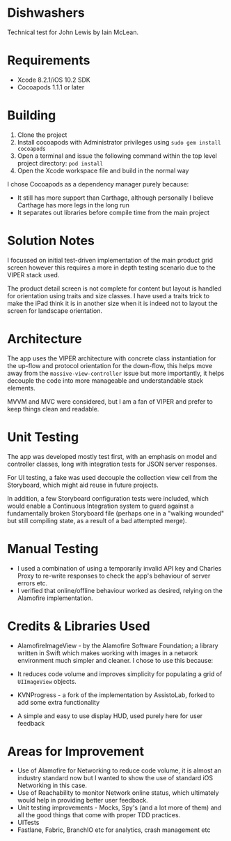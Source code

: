 # Dishwashers
Technical test for John Lewis by Iain McLean.

# Requirements

* Xcode 8.2.1/iOS 10.2 SDK
* Cocoapods 1.1.1 or later

# Building

1. Clone the project
1. Install cocoapods with Administrator privileges using ```sudo gem install cocoapods```
1. Open a terminal and issue the following command within the top level project directory: ```pod install```
1. Open the Xcode workspace file and build in the normal way

I chose Cocoapods as a dependency manager purely because:
 * It still has more support than Carthage, although personally I believe Carthage has more legs in the long run
 * It separates out libraries before compile time from the main project

# Solution Notes

I focussed on initial test-driven implementation of the main product grid screen however this requires a more in depth testing scenario due to the VIPER stack used.

The product detail screen is not complete for content but layout is handled for orientation using traits and size classes.  I have used a traits trick to make the iPad think it is in another size when it is indeed not to layout the screen for landscape orientation.

# Architecture

The app uses the VIPER architecture with concrete class instantiation for the up-flow and protocol orientation for the down-flow, this helps move away from the ```massive-view-controller``` issue but more importantly, it helps decouple the code into more manageable and understandable stack elements.

MVVM and MVC were considered, but I am a fan of VIPER and prefer to keep things clean and readable.

# Unit Testing

The app was developed mostly test first, with an emphasis on model and controller classes, long with integration tests for JSON server responses.

For UI testing, a fake was used decouple the collection view cell from the Storyboard, which might aid reuse in future projects.

In addition, a few Storyboard configuration tests were included, which would enable a Continuous Integration system to guard against a fundamentally broken Storyboard file (perhaps one in a "walking wounded" but still compiling state, as a result of a bad attempted merge).

# Manual Testing

* I used a combination of using a temporarily invalid API key and Charles Proxy to re-write responses to check the app's behaviour of server errors etc.
* I verified that online/offline behaviour worked as desired, relying on the Alamofire implementation.

# Credits & Libraries Used
 
* AlamofireImageView - by the Alamofire Software Foundation; a library written in Swift which makes working with images in a network environment much simpler and cleaner. I chose to use this because:
 * It reduces code volume and improves simplicity for populating a grid of ```UIImageView``` objects.

* KVNProgress - a fork of the implementation by AssistoLab, forked to add some extra functionality
 * A simple and easy to use display HUD, used purely here for user feedback

# Areas for Improvement
 * Use of Alamofire for Networking to reduce code volume, it is almost an industry standard now but I wanted to show the use of standard iOS Networking in this case.
 * Use of Reachability to monitor Network online status, which ultimately would help in providing better user feedback.
 * Unit testing improvements - Mocks, Spy's (and a lot more of them) and all the good things that come with proper TDD practices.
 * UITests
 * Fastlane, Fabric, BranchIO etc for analytics, crash management etc